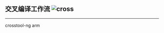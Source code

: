 ## 交叉编译工作流 ![cross](https://github.com/King-1025/cross/workflows/%E7%BC%96%E8%AF%91/badge.svg)
---
crosstool-ng arm
